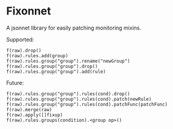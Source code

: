 # Fixonnet

A jsonnet library for easily patching monitoring mixins.

Supported:
```
f(raw).drop()
f(raw).rules.add(group)
f(raw).rules.group("group").rename("newGroup")
f(raw).rules.group("group").drop()
f(raw).rules.group("group").add(rule)
```

Future:
```
f(raw).rules.group("group").rules(cond).drop()
f(raw).rules.group("group").rules(cond).patch(newRule)
f(raw).rules.group("group").rules(cond).patchFunc(patchFunc)
f(raw).merge(raw)
f(raw).apply([]fixup)
f(raw).rules.groups(condition).<group op>()
```
